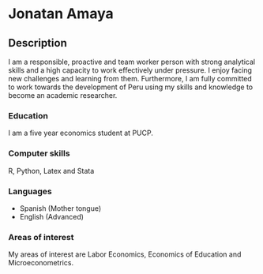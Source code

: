 # Jonatan Amaya 

## Description
I am a responsible, proactive and team worker person with strong analytical skills and a high capacity to work
effectively under pressure. I enjoy facing new challenges and learning from them. Furthermore, I am fully
committed to work towards the development of Peru using my skills and knowledge to become an academic
researcher.

### Education

I am a five year economics student at PUCP. 

### Computer skills

R, Python, Latex and Stata

### Languages

* Spanish (Mother tongue)
* English (Advanced)

### Areas of interest

My areas of interest are Labor Economics, Economics of Education and Microeconometrics. 



